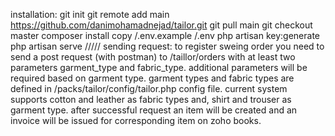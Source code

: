 installation:
    git init
    git remote add main https://github.com/danimohamadnejad/tailor.git
    git pull main
    git checkout master
    composer install
    copy /.env.example /.env
    php artisan key:generate
    php artisan serve
/////
sending request:
  to register sweing order you need to send a post 
  request (with postman) to /taillor/orders with at least two parameters garment_type and fabric_type. additional parameters will be required based on garment type. garment types and fabric types are defined in /packs/tailor/config/tailor.php config file. current
  system supports cotton and leather as fabric types and, shirt and trouser as garment type.
  after successful request an item will be created and an invoice will be issued for corresponding item on zoho books.  